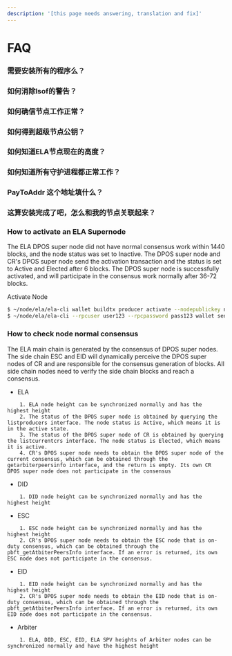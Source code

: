 ```yaml
---
description: '[this page needs answering, translation and fix]'
---
```


# FAQ

### 需要安装所有的程序么？

### 如何消除lsof的警告？

### 如何确信节点工作正常？

### 如何得到超级节点公钥？

### 如何知道ELA节点现在的高度？

### 如何知道所有守护进程都正常工作？

### PayToAddr 这个地址填什么？

### 这算安装完成了吧，怎么和我的节点关联起来？

### How to activate an ELA Supernode

The ELA DPOS super node did not have normal consensus work within 1440 blocks, and the node status was set to Inactive. The DPOS super node and CR's DPOS super node send the activation transaction and the status is set to Active and Elected after 6 blocks. The DPOS super node is successfully activated, and will participate in the consensus work normally after 36-72 blocks.

Activate Node

```bash
$ ~/node/ela/ela-cli wallet buildtx producer activate --nodepublickey nodepublickey
$ ~/node/ela/ela-cli --rpcuser user123 --rpcpassword pass123 wallet sendtx -f ready_to_send.txn
```

### How to check node normal consensus

The ELA main chain is generated by the consensus of DPOS super nodes. The side chain ESC and EID will dynamically perceive the DPOS super nodes of CR and are responsible for the consensus generation of blocks. All side chain nodes need to verify the side chain blocks and reach a consensus.

* ELA

```
    1. ELA node height can be synchronized normally and has the highest height
    2. The status of the DPOS super node is obtained by querying the listproducers interface. The node status is Active, which means it is in the active state.
    3. The status of the DPOS super node of CR is obtained by querying the listcurrentcrs interface. The node status is Elected, which means it is active.
    4. CR's DPOS super node needs to obtain the DPOS super node of the current consensus, which can be obtained through the getarbiterpeersinfo interface, and the return is empty. Its own CR DPOS super node does not participate in the consensus
```

* DID

```
    1. DID node height can be synchronized normally and has the highest height
```

* ESC

```
    1. ESC node height can be synchronized normally and has the highest height
    2. CR's DPOS super node needs to obtain the ESC node that is on-duty consensus, which can be obtained through the pbft_getAtbiterPeersInfo interface. If an error is returned, its own ESC node does not participate in the consensus.
```

* EID

```
    1. EID node height can be synchronized normally and has the highest height
    2. CR's DPOS super node needs to obtain the EID node that is on-duty consensus, which can be obtained through the pbft_getAtbiterPeersInfo interface. If an error is returned, its own EID node does not participate in the consensus.
```

* Arbiter

```
    1. ELA, DID, ESC, EID, ELA SPV heights of Arbiter nodes can be synchronized normally and have the highest height
```

